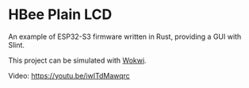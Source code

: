 # HBee Plain LCD

An example of ESP32-S3 firmware written in Rust, providing a GUI with Slint.

This project can be simulated with [Wokwi](https://wokwi.com/).

Video: https://youtu.be/iwITdMawqrc
